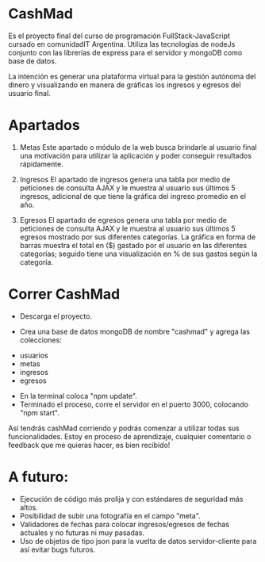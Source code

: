 # CashMad
Es el proyecto final del curso de programación FullStack-JavaScript cursado en comunidadIT Argentina. Utiliza las tecnologías de nodeJs conjunto con las librerías de express para el servidor y mongoDB como base de datos.

La intención es generar una plataforma virtual para la gestión autónoma del dinero y visualizando en manera de gráficas los ingresos y egresos del usuario final.

# Apartados
1. Metas
Este apartado o módulo de la web busca brindarle al usuario final una motivación para utilizar la aplicación y poder conseguir resultados rápidamente.

2. Ingresos
El apartado de ingresos genera una tabla por medio de peticiones de consulta AJAX y le muestra al usuario sus últimos 5 ingresos, adicional de que tiene la gráfica del ingreso promedio en el año.

3. Egresos
El apartado de egresos genera una tabla por medio de peticiones de consulta AJAX y le muestra al usuario sus últimos 5 egresos mostrado por sus diferentes categorías. La gráfica en forma de barras muestra el total en ($) gastado por el usuario en las diferentes categorías; seguido tiene una visualización en % de sus gastos según la categoría.

# Correr CashMad
- Descarga el proyecto.

- Crea una base de datos mongoDB de nombre "cashmad" y agrega las colecciones:
* usuarios
* metas
* ingresos
* egresos

- En la terminal coloca "npm update".
- Terminado el proceso, corre el servidor en el puerto 3000, colocando "npm start".

Así tendrás cashMad corriendo y podrás comenzar a utilizar todas sus funcionalidades. Estoy en proceso de aprendizaje, cualquier comentario o feedback que me quieras hacer, es bien recibido!

# A futuro:
- Ejecución de código más prolija y con estándares de seguridad más altos.
- Posibilidad de subir una fotografía en el campo "meta".
- Validadores de fechas para colocar ingresos/egresos de fechas actuales y no futuras ni muy pasadas.
- Uso de objetos de tipo json para la vuelta de datos servidor-cliente para así evitar bugs futuros.
